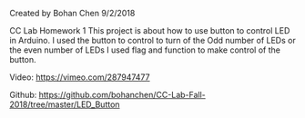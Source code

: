 Created by Bohan Chen
9/2/2018

CC Lab Homework 1
This project is about how to use button to control LED in Arduino. 
I used the button to control to turn of the Odd number of LEDs or the even number of LEDs
I used flag and function to make control of the button.  

Video: https://vimeo.com/287947477

Github: https://github.com/bohanchen/CC-Lab-Fall-2018/tree/master/LED_Button
